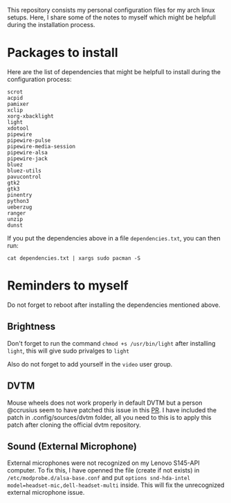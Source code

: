This repository consists my personal configuration files for my arch linux
setups. Here, I share some of the notes to myself which might be helpfull
during the installation process.

# Packages to install

Here are the list of dependencies that might be helpfull to install during the
configuration process:

```
scrot
acpid
pamixer
xclip
xorg-xbacklight
light
xdotool
pipewire
pipewire-pulse
pipewire-media-session
pipewire-alsa
pipewire-jack
bluez
bluez-utils
pavucontrol
gtk2
gtk3
pinentry
python3
ueberzug
ranger
unzip
dunst
```

If you put the dependencies above in a file `dependencies.txt`, you can then
run:

```
cat dependencies.txt | xargs sudo pacman -S
```

# Reminders to myself

Do not forget to reboot after installing the dependencies mentioned above.

## Brightness

Don't forget to run the command `chmod +s /usr/bin/light` after installing
`light`, this will give sudo privalges to `light`

Also do not forget to add yourself in the `video` user group.

## DVTM

Mouse wheels does not work properly in default DVTM but a person @ccrusius seem
to have patched this issue in this
[PR](https://github.com/martanne/dvtm/pull/104). I have included the patch in
.config/sources/dvtm folder, all you need to this is to apply this patch after
cloning the official dvtm repository.

## Sound (External Microphone)

External microphones were not recognized on my Lenovo S145-API computer. To fix
this, I have openned the file (create if not exists) in
``/etc/modprobe.d/alsa-base.conf`` and put ``options snd-hda-intel
model=headset-mic,dell-headset-multi`` inside. This will fix the unrecognized
external microphone issue.
